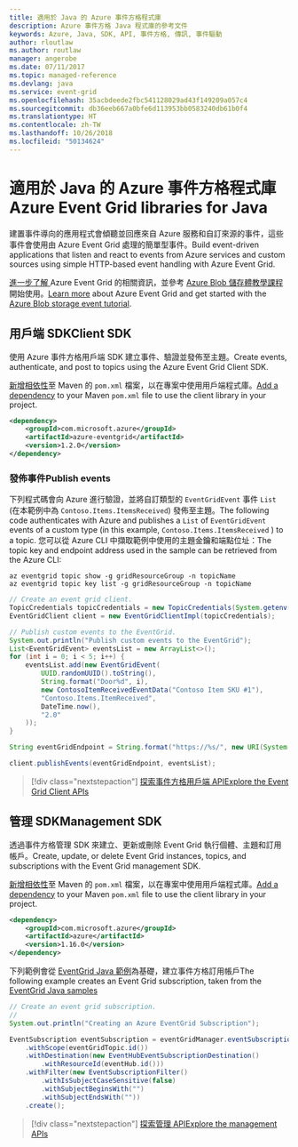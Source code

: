 ```yaml
---
title: 適用於 Java 的 Azure 事件方格程式庫
description: Azure 事件方格 Java 程式庫的參考文件
keywords: Azure, Java, SDK, API, 事件方格, 傳訊, 事件驅動
author: rloutlaw
ms.author: routlaw
manager: angerobe
ms.date: 07/11/2017
ms.topic: managed-reference
ms.devlang: java
ms.service: event-grid
ms.openlocfilehash: 35acbdeede2fbc541128029ad43f149209a057c4
ms.sourcegitcommit: db36eeb667a0bfe6d113953bb0583240db61b0f4
ms.translationtype: HT
ms.contentlocale: zh-TW
ms.lasthandoff: 10/26/2018
ms.locfileid: "50134624"
---
```

# <a name="azure-event-grid-libraries-for-java"></a><span data-ttu-id="336ce-104">適用於 Java 的 Azure 事件方格程式庫</span><span class="sxs-lookup"><span data-stu-id="336ce-104">Azure Event Grid libraries for Java</span></span>

<span data-ttu-id="336ce-105">建置事件導向的應用程式會傾聽並回應來自 Azure 服務和自訂來源的事件，這些事件會使用由 Azure Event Grid 處理的簡單型事件。</span><span class="sxs-lookup"><span data-stu-id="336ce-105">Build event-driven applications that listen and react to events from Azure services and custom sources using simple HTTP-based event handling with Azure Event Grid.</span></span>

<span data-ttu-id="336ce-106">[進一步了解 ](/azure/event-grid/overview)Azure Event Grid 的相關資訊，並參考 [Azure Blob 儲存體教學課程](/azure/storage/blobs/storage-blob-event-quickstart)開始使用。</span><span class="sxs-lookup"><span data-stu-id="336ce-106">[Learn more](/azure/event-grid/overview) about Azure Event Grid and get started with the [Azure Blob storage event tutorial](/azure/storage/blobs/storage-blob-event-quickstart).</span></span> 

## <a name="client-sdk"></a><span data-ttu-id="336ce-107">用戶端 SDK</span><span class="sxs-lookup"><span data-stu-id="336ce-107">Client SDK</span></span>

<span data-ttu-id="336ce-108">使用 Azure 事件方格用戶端 SDK 建立事件、驗證並發佈至主題。</span><span class="sxs-lookup"><span data-stu-id="336ce-108">Create events, authenticate, and post to topics using the Azure Event Grid Client SDK.</span></span>

<span data-ttu-id="336ce-109">[新增相依性](https://maven.apache.org/guides/getting-started/index.html#How_do_I_use_external_dependencies)至 Maven 的 `pom.xml` 檔案，以在專案中使用用戶端程式庫。</span><span class="sxs-lookup"><span data-stu-id="336ce-109">[Add a dependency](https://maven.apache.org/guides/getting-started/index.html#How_do_I_use_external_dependencies) to your Maven `pom.xml` file to use the client library in your project.</span></span>

```XML
<dependency>
    <groupId>com.microsoft.azure</groupId>
    <artifactId>azure-eventgrid</artifactId>
    <version>1.2.0</version>
</dependency>
```   

### <a name="publish-events"></a><span data-ttu-id="336ce-110">發佈事件</span><span class="sxs-lookup"><span data-stu-id="336ce-110">Publish events</span></span>

<span data-ttu-id="336ce-111">下列程式碼會向 Azure 進行驗證，並將自訂類型的 `EventGridEvent` 事件 `List` (在本範例中為 `Contoso.Items.ItemsReceived`) 發佈至主題。</span><span class="sxs-lookup"><span data-stu-id="336ce-111">The following code authenticates with Azure and publishes a `List` of  `EventGridEvent` events of a custom type (in this example, `Contoso.Items.ItemsReceived` ) to a topic.</span></span> <span data-ttu-id="336ce-112">您可以從 Azure CLI 中擷取範例中使用的主題金鑰和端點位址：</span><span class="sxs-lookup"><span data-stu-id="336ce-112">The topic key and endpoint address used in the sample can be retrieved from the Azure CLI:</span></span>

```azurecli-interactive
az eventgrid topic show -g gridResourceGroup -n topicName
az eventgrid topic key list -g gridResourceGroup -n topicName
```

```java
// Create an event grid client.
TopicCredentials topicCredentials = new TopicCredentials(System.getenv("EVENTGRID_TOPIC_KEY"));
EventGridClient client = new EventGridClientImpl(topicCredentials);

// Publish custom events to the EventGrid.
System.out.println("Publish custom events to the EventGrid");
List<EventGridEvent> eventsList = new ArrayList<>();
for (int i = 0; i < 5; i++) {
    eventsList.add(new EventGridEvent(
        UUID.randomUUID().toString(),
        String.format("Door%d", i),
        new ContosoItemReceivedEventData("Contoso Item SKU #1"),
        "Contoso.Items.ItemReceived",
        DateTime.now(),
        "2.0"
    ));
}

String eventGridEndpoint = String.format("https://%s/", new URI(System.getenv("EVENTGRID_TOPIC_ENDPOINT")).getHost());

client.publishEvents(eventGridEndpoint, eventsList);
```

> [!div class="nextstepaction"]
> [<span data-ttu-id="336ce-113">探索事件方格用戶端 API</span><span class="sxs-lookup"><span data-stu-id="336ce-113">Explore the Event Grid Client APIs</span></span>](/java/api/overview/azure/eventgrid/client)

## <a name="management-sdk"></a><span data-ttu-id="336ce-114">管理 SDK</span><span class="sxs-lookup"><span data-stu-id="336ce-114">Management SDK</span></span>

<span data-ttu-id="336ce-115">透過事件方格管理 SDK 來建立、更新或刪除 Event Grid 執行個體、主題和訂用帳戶。</span><span class="sxs-lookup"><span data-stu-id="336ce-115">Create, update, or delete Event Grid instances, topics, and subscriptions with the Event Grid management SDK.</span></span>

<span data-ttu-id="336ce-116">[新增相依性](https://maven.apache.org/guides/getting-started/index.html#How_do_I_use_external_dependencies)至 Maven 的 `pom.xml` 檔案，以在專案中使用用戶端程式庫。</span><span class="sxs-lookup"><span data-stu-id="336ce-116">[Add a dependency](https://maven.apache.org/guides/getting-started/index.html#How_do_I_use_external_dependencies) to your Maven `pom.xml` file to use the client library in your project.</span></span>

```XML
<dependency>
    <groupId>com.microsoft.azure</groupId>
    <artifactId>azure</artifactId>
    <version>1.16.0</version>
</dependency>
```   

<span data-ttu-id="336ce-117">下列範例會從 [EventGrid Java 範例](https://github.com/Azure-Samples/event-grid-java-publish-consume-events)為基礎，建立事件方格訂用帳戶</span><span class="sxs-lookup"><span data-stu-id="336ce-117">The following example creates an Event Grid subscription, taken from the [EventGrid Java samples](https://github.com/Azure-Samples/event-grid-java-publish-consume-events)</span></span>

```java
// Create an event grid subscription.
//
System.out.println("Creating an Azure EventGrid Subscription");

EventSubscription eventSubscription = eventGridManager.eventSubscriptions().define(eventSubscriptionName)
    .withScope(eventGridTopic.id())
    .withDestination(new EventHubEventSubscriptionDestination()
        .withResourceId(eventHub.id()))
    .withFilter(new EventSubscriptionFilter()
        .withIsSubjectCaseSensitive(false)
        .withSubjectBeginsWith("")
        .withSubjectEndsWith(""))
    .create();
```

> [!div class="nextstepaction"]
> [<span data-ttu-id="336ce-118">探索管理 API</span><span class="sxs-lookup"><span data-stu-id="336ce-118">Explore the management APIs</span></span>](/java/api/overview/azure/eventgrid/management)
